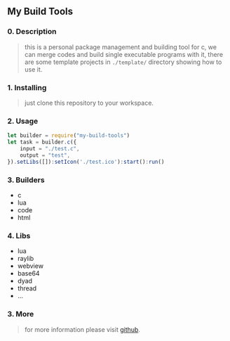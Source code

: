 ## My Build Tools

### 0. Description

> this is a personal package management and building tool for c, we can merge codes and build single executable programs with it, there are some template projects in `./template/` directory showing how to use it.

### 1. Installing

> just clone this repository to your workspace.

### 2. Usage

```js
let builder = require("my-build-tools")
let task = builder.c({
    input = "./test.c",
    output = "test",
}).setLibs([]):setIcon('./test.ico'):start():run()
```

### 3. Builders

* c
* lua
* code
* html

### 4. Libs

* lua
* raylib
* webview
* base64
* dyad
* thread
* ...

### 3. More

> for more information please visit [github](https://github.com/kompasim/my-build-tools).
